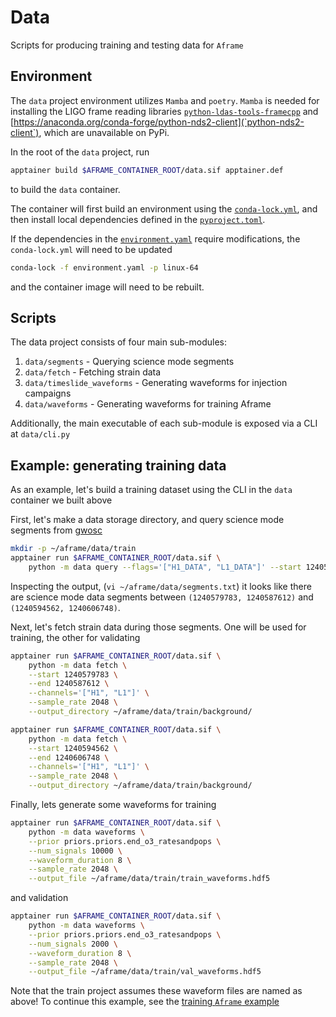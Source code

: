 # Data
Scripts for producing training and testing data for `Aframe`

## Environment
The `data` project environment utilizes `Mamba` and `poetry`. `Mamba` is needed for installing
the LIGO frame reading libraries [`python-ldas-tools-framecpp`](https://anaconda.org/conda-forge/python-ldas-tools-framecpp/) and [https://anaconda.org/conda-forge/python-nds2-client](`python-nds2-client`), which are unavailable on PyPi.

In the root of the `data` project, run 
```bash
apptainer build $AFRAME_CONTAINER_ROOT/data.sif apptainer.def
```
to build the `data` container. 

The container will first build an environment using the [`conda-lock.yml`](./conda-lock.yml), and then install local dependencies defined in the [`pyproject.toml`](./pyproject.toml).

If the dependencies in the [`environment.yaml`](./environment.yaml) require modifications, the `conda-lock.yml` will need to be updated

```bash
conda-lock -f environment.yaml -p linux-64
```

and the container image will need to be rebuilt.

## Scripts
The data project consists of four main sub-modules:

1. `data/segments` - Querying science mode segments
2. `data/fetch` - Fetching strain data
3. `data/timeslide_waveforms` - Generating waveforms for injection campaigns
4. `data/waveforms` - Generating waveforms for training Aframe

Additionally, the main executable of each sub-module is exposed via a CLI at `data/cli.py`

## Example: generating training data
As an example, let's build a training dataset using the CLI in the `data` container we built above

First, let's make a data storage directory, and query science mode segments from [gwosc](gwosc.org)
```bash
mkdir -p ~/aframe/data/train
apptainer run $AFRAME_CONTAINER_ROOT/data.sif \
    python -m data query --flags='["H1_DATA", "L1_DATA"]' --start 1240579783 --end 1241443783 --output_file ~/aframe/data/segments.txt
```

Inspecting the output, (`vi ~/aframe/data/segments.txt`) it looks like there are science mode data segments between `(1240579783, 1240587612)` and `(1240594562, 1240606748)`. 

Next, let's fetch strain data during those segments. One will be used for training, the other for validating

```bash
apptainer run $AFRAME_CONTAINER_ROOT/data.sif \
    python -m data fetch \
    --start 1240579783 \
    --end 1240587612 \
    --channels='["H1", "L1"]' \
    --sample_rate 2048 \
    --output_directory ~/aframe/data/train/background/

apptainer run $AFRAME_CONTAINER_ROOT/data.sif \
    python -m data fetch \
    --start 1240594562 \
    --end 1240606748 \
    --channels='["H1", "L1"]' \
    --sample_rate 2048 \
    --output_directory ~/aframe/data/train/background/
```

Finally, lets generate some waveforms for training

```bash
apptainer run $AFRAME_CONTAINER_ROOT/data.sif \
    python -m data waveforms \
    --prior priors.priors.end_o3_ratesandpops \
    --num_signals 10000 \
    --waveform_duration 8 \
    --sample_rate 2048 \
    --output_file ~/aframe/data/train/train_waveforms.hdf5
```

and validation

```bash
apptainer run $AFRAME_CONTAINER_ROOT/data.sif \
    python -m data waveforms \
    --prior priors.priors.end_o3_ratesandpops \
    --num_signals 2000 \
    --waveform_duration 8 \
    --sample_rate 2048 \
    --output_file ~/aframe/data/train/val_waveforms.hdf5
```

Note that the train project assumes these waveform files are named as above! To continue this example, see the [training `Aframe` example](../train/README.md#example-training-aframe)
